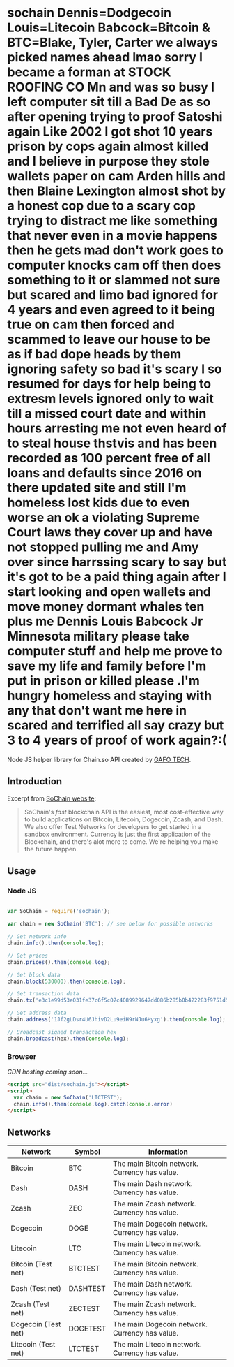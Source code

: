 # sochain Dennis=Dodgecoin Louis=Litecoin Babcock=Bitcoin & BTC=Blake, Tyler, Carter we always picked names ahead lmao sorry I became a forman at STOCK ROOFING CO Mn and was so busy I left computer sit till a Bad De as so after opening trying to proof Satoshi again Like 2002 I got shot 10 years prison by cops again almost killed and I believe in purpose they stole wallets paper on cam Arden hills and then Blaine Lexington almost shot by a honest cop due to a scary cop trying to distract me like something that never even in a movie happens then he gets mad don't work goes to computer knocks cam off then does something to it or slammed not sure but scared and limo bad ignored for 4 years and even agreed to it being true on cam then forced and scammed to leave our house to be as if bad dope heads by them ignoring safety so bad it's scary I so resumed for days for help being to extresm levels ignored only to wait till a missed court date and within hours arresting me not even heard of to steal house thstvis and has been recorded as 100 percent free of all loans and defaults since 2016 on there updated site and still I'm homeless lost kids due to even worse an ok a violating Supreme Court laws they cover up and have not stopped pulling me and Amy over since harrssing scary to say but it's got to be a paid thing again after I start looking and open wallets and move money dormant whales ten plus me Dennis Louis Babcock Jr Minnesota military please take computer stuff and help me prove to save my life and family before I'm put in prison or killed please .I'm hungry homeless and staying with any that don't want me here in scared and terrified all say crazy but 3 to 4 years of proof of work again?:(
Node JS helper library for Chain.so API created by [GAFO TECH](https://gafo.tech).

## Introduction

Excerpt from [SoChain website](https://chain.so/api#introduction):

> SoChain's *fast* blockchain API is the easiest, most cost-effective way to build applications on Bitcoin, Litecoin, Dogecoin, Zcash, and Dash. We also offer Test Networks for developers to get started in a sandbox environment. Currency is just the first application of the Blockchain, and there's alot more to come. We're helping you make the future happen.

## Usage

### Node JS

```javascript

var SoChain = require('sochain');

var chain = new SoChain('BTC'); // see below for possible networks

// Get network info
chain.info().then(console.log);

// Get prices
chain.prices().then(console.log);

// Get block data
chain.block(530000).then(console.log);

// Get transaction data
chain.tx('e3c1e99d53e031fe37c6f5c07c4089929647dd086b285b0b422283f9751d5294').then(console.log);

// Get address data
chain.address('1Jf2gLDsr4U6JhivD2Lu9eiH9rNJu6Hyxg').then(console.log);

// Broadcast signed transaction hex
chain.broadcast(hex).then(console.log);

```

### Browser

*CDN hosting coming soon...*

```html
<script src="dist/sochain.js"></script>
<script>
  var chain = new SoChain('LTCTEST');
  chain.info().then(console.log).catch(console.error)
</script>
```

## Networks

| Network 	| Symbol 	| Information                                   	|
|---------	|--------	|-----------------------------------------------	|
| Bitcoin 	| BTC    	| The main Bitcoin network. Currency has value. 	|
| Dash     	| DASH    | The main Dash network. Currency has value. 	    |
| Zcash    	| ZEC     | The main Zcash network. Currency has value.     |
| Dogecoin  | DOGE    | The main Dogecoin network. Currency has value.  |
| Litecoin  | LTC     | The main Litecoin network. Currency has value.  |
| Bitcoin (Test net) 	| BTCTEST    	| The main Bitcoin network. Currency has value. 	|
| Dash (Test net)     | DASHTEST    | The main Dash network. Currency has value. 	    |
| Zcash (Test net)    | ZECTEST     | The main Zcash network. Currency has value.     |
| Dogecoin (Test net) | DOGETEST    | The main Dogecoin network. Currency has value.  |
| Litecoin (Test net) | LTCTEST     | The main Litecoin network. Currency has value.  |
